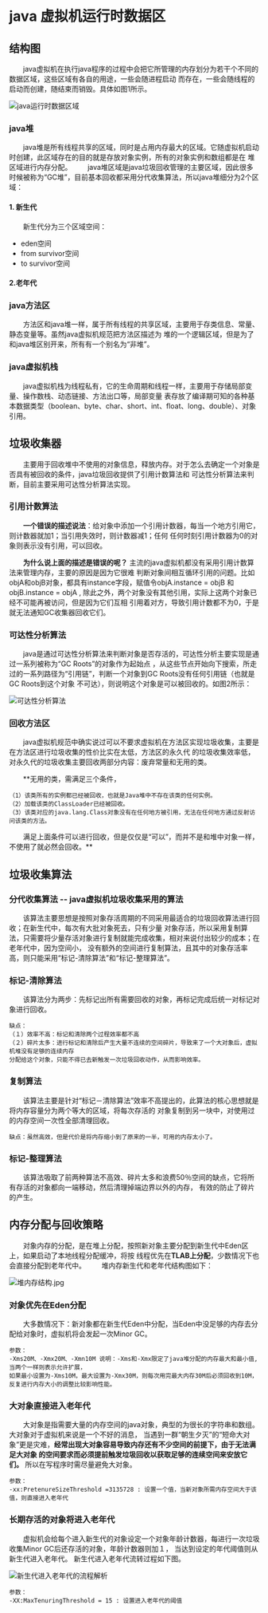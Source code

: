 # java 虚拟机运行时数据区
## 结构图
　　java虚拟机在执行java程序的过程中会把它所管理的内存划分为若干个不同的数据区域，这些区域有各自的用途，一些会随进程启动
而存在，一些会随线程的启动而创建，随结束而销毁。具体如图1所示。

![java运行时数据区域](/src/main/images/jvm/jvm运行时数据区.jpg)

### java堆
　　java堆是所有线程共享的区域，同时是占用内存最大的区域。它随虚拟机启动时创建，此区域存在的目的就是存放对象实例，所有的对象实例和数组都是在
堆区域进行内存分配。
　　java堆区域是java垃圾回收管理的主要区域，因此很多时候被称为“GC堆”，目前基本回收都采用分代收集算法，所以java堆细分为2个区域：

#### 1. 新生代
　　新生代分为三个区域空间：
   - eden空间
   - from survivor空间
   - to survivor空间
   
#### 2.老年代
   
### java方法区
　　方法区和java堆一样，属于所有线程的共享区域，主要用于存类信息、常量、静态变量等。虽然java虚拟机规范把方法区描述为
堆的一个逻辑区域，但是为了和java堆区别开来，所有有一个别名为“非堆”。

### java虚拟机栈
　　java虚拟机栈为线程私有，它的生命周期和线程一样，主要用于存储局部变量、操作数栈、动态链接、方法出口等，局部变量
表存放了编译期可知的各种基本数据类型（boolean、byte、char、short、int、float、long、double）、对象引用。

## 垃圾收集器
　　主要用于回收堆中不使用的对象信息，释放内存。对于怎么去确定一个对象是否具有被回收的条件，java垃圾回收提供了引用计数算法和
可达性分析算法来判断，目前主要采用可达性分析算法实现。
### 引用计数算法
　　**一个错误的描述说法**：给对象中添加一个引用计数器，每当一个地方引用它，则计数器就加1；当引用失效时，则计数器减1；任何
任何时刻引用计数器为0的对象则表示没有引用，可以回收。

　　**为什么说上面的描述是错误的呢？** 主流的java虚拟机都没有采用引用计数算法来管理内存，主要的原因是因为它很难
判断对象间相互循环引用的问题。比如objA和objB对象，都具有instance字段，赋值令objA.instance = objB
和objB.instance = objA , 除此之外，两个对象没有其他引用，实际上这两个对象已经不可能再被访问，但是因为它们互相
引用着对方，导致引用计数都不为0，于是就无法通知GC收集器回收它们。

### 可达性分析算法
　　java是通过可达性分析算法来判断对象是否存活的，可达性分析主要实现是通过一系列被称为“GC Roots”的对象作为起始点
，从这些节点开始向下搜索，所走过的一系列路径为“引用链”，判断一个对象到GC Roots没有任何引用链（也就是GC Roots到这个对象
不可达），则说明这个对象是可以被回收的。如图2所示：

![可达性分析算法](/src/main/images/jvm/可达性分析算法.jpg)

### 回收方法区
　　java虚拟机规范中确实说过可以不要求虚拟机在方法区实现垃圾收集，主要是在方法区进行垃圾收集的性价比实在太低，方法区的永久代
的垃圾收集效率低，对永久代的垃圾收集主要回收两部分内容：废弃常量和无用的类。

　　**无用的类，需满足三个条件，
    
    （1）该类所有的实例都已经被回收，也就是Java堆中不存在该类的任何实例。
    （2）加载该类的ClassLoader已经被回收。
    （3）该类对应的java.lang.Class对象没有在任何地方被引用，无法在任何地方通过反射访问该类的方法。
　　满足上面条件可以进行回收，但是仅仅是“可以”，而并不是和堆中对象一样，不使用了就必然会回收。**

##  垃圾收集算法
### 分代收集算法 -- java虚拟机垃圾收集采用的算法
　　该算法主要思想是按照对象存活周期的不同采用最适合的垃圾回收算法进行回收；在新生代中，每次有大批对象死去，只有少量
对象存活，所以采用复制算法，只需要将少量存活对象进行复制就能完成收集，相对来说付出较少的成本；在老年代中，因为空间小，
没有额外的空间进行复制算法，且其中的对象存活率高，则只能采用“标记-清除算法”和“标记-整理算法”。
### 标记-清除算法
　　该算法分为两步：先标记出所有需要回收的对象，再标记完成后统一对标记对象进行回收。

    缺点：
    （１）效率不高：标记和清除两个过程效率都不高
    （２）碎片太多：进行标记和清除后产生大量不连续的空间碎片，导致来了一个大对象后，虚拟机堆没有足够的连续内存
    分配给这个对象，只能不得已去新触发一次垃圾回收动作，从而影响效率。
    
### 复制算法
　　该算法主要是针对“标记－清除算法”效率不高提出的，此算法的核心思想就是将内存容量分为两个等大的区域，将每次存活的
对象复制到另一块中，对使用过的内存空间一次性全部清理回收。
    
    缺点：虽然高效，但是代价是将内存缩小到了原来的一半，可用的内存太小了。
### 标记-整理算法
　　该算法吸取了前两种算法不高效、碎片太多和浪费50％空间的缺点，它将所有存活的对象都向一端移动，然后清理掉端边界以外的内存，
有效的防止了碎片的产生。

## 内存分配与回收策略
　　对象内存的分配，是在堆上分配，按照新对象主要分配到新生代中Eden区上，如果启动了本地线程分配缓冲，将按
线程优先在**TLAB上分配**，少数情况下也会直接分配到老年代中。
　　堆内存新生代和老年代结构图如下：

![堆内存结构.jpg](/src/main/images/jvm/堆内存结构.jpg)
### 对象优先在Eden分配
　　大多数情况下：新对象都在新生代Eden中分配，当Eden中没足够的内存去分配给对象时，虚拟机将会发起一次Minor GC。

    参数：
    -Xms20M、-Xmx20M、-Xmn10M 说明：-Xms和-Xmx限定了java堆分配的内存最大和最小值,当两个一样则表示允许扩展，
    如果最小设置为-Xms10M，最大设置为-Xmx30M，则每次用完最大内存30M后必须回收到10M，反复进行内存大小的调整比较影响性能。
    
### 大对象直接进入老年代
　　大对象是指需要大量的内存空间的java对象，典型的为很长的字符串和数组。大对象对于虚拟机来说是一个不好的消息，
当遇到一群“朝生夕灭”的“短命大对象”更是灾难，**经常出现大对象容易导致内存还有不少空间的前提下，由于无法满足大对象
的空间要求而必须提前触发垃圾回收以获取足够的连续空间来安放它们。** 所以在写程序时需尽量避免大对象。

    参数：
    -xx:PretenureSizeThreshold =3135728 : 设置一个值，当新对象所需内存空间大于该值，则直接进入老年代

### 长期存活的对象将进入老年代
　　虚拟机会给每个进入新生代的对象设定一个对象年龄计数器，每进行一次垃圾收集Minor GC后还存活的对象，年龄计数器则加１，
当达到设定的年代阈值则从新生代进入老年代。 新生代进入老年代流转过程如下图。
    
![新生代进入老年代的流程解析](/src/main/images/jvm/新生代进入老年代的流程解析.jpg)  

    参数：
    -XX:MaxTenuringThreshold = 15 : 设置进入老年代的阈值



    
   
